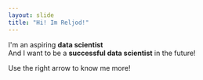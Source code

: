 ```yaml
---
layout: slide
title: "Hi! Im Reljod!"
---
```


I'm an aspiring <b>data scientist</b><br>
And I want to be a <b>successful data scientist</b> in the future!<br>

Use the right arrow to know me more!
